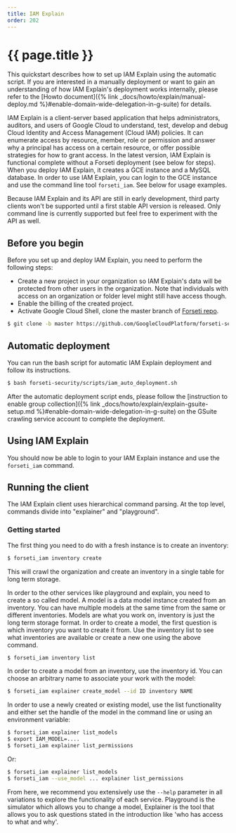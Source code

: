 ```yaml
---
title: IAM Explain
order: 202
---
```

# {{ page.title }}

This quickstart describes how to set up IAM Explain using the automatic script.
If you are interested in a manually deployment or want to gain an understanding of how IAM Explain's deployment works internally, please refer to the [Howto document]({% link _docs/howto/explain/manual-deploy.md %}#enable-domain-wide-delegation-in-g-suite) for details.

IAM Explain is a client-server based application that helps administrators,
auditors, and users of Google Cloud to understand, test, develop and debug Cloud
Identity and Access Management (Cloud IAM) policies. It can enumerate access by
resource, member, role or permission and answer why a principal has access on a
certain resource, or offer possible strategies for how to grant access.
In the latest version, IAM Explain is functional complete without a Forseti
deployment (see below for steps).
When you deploy IAM Explain, it creates a GCE instance and a MySQL database.
In order to use IAM Explain, you can login to the GCE instance and use the command line
tool `forseti_iam`. See below for usage examples.

Because IAM Explain and its API are still in early development, third party
clients won't be supported until a first stable API version is released. Only command
line is currently supported but feel free to experiment with the API as well.

## Before you begin

Before you set up and deploy IAM Explain, you need to perform the following steps:

  - Create a new project in your organization so IAM Explain's data will be protected from other users in the organization. Note that individuals with access on an organization or folder level might still have access though.
  - Enable the billing of the created project.
  - Activate Google Cloud Shell, clone the master branch of [Forseti repo](https://github.com/GoogleCloudPlatform/forseti-security).

  ```bash
  $ git clone -b master https://github.com/GoogleCloudPlatform/forseti-security.git
  ```

## Automatic deployment

You can run the bash script for automatic IAM Explain deployment and follow its instructions.

  ```bash
  $ bash forseti-security/scripts/iam_auto_deployment.sh
  ```

After the automatic deployment script ends, please follow the [instruction to enable group collection]({% link _docs/howto/explain/explain-gsuite-setup.md %}#enable-domain-wide-delegation-in-g-suite) on the GSuite crawling service account to complete the deployment.

## Using IAM Explain

You should now be able to login to your IAM Explain instance and use the `forseti_iam` command. 

## Running the client

The IAM Explain client uses hierarchical command parsing. At the top level,
commands divide into "explainer" and "playground".

### Getting started

The first thing you need to do with a fresh instance is to create an inventory:

```bash
$ forseti_iam inventory create
```

This will crawl the organization and create an inventory in a single table for long term storage.

In order to the other services like playground and explain, you need to create a so called model. A model is a data model instance created from an inventory. You can have multiple models at the same time from the same or different inventories. Models are what you work on, inventory is just the long term storage format. In order to create a model, the first question is which inventory you want to create it from. Use the inventory list to see what inventories are available or create a new one using the above command.

```bash
$ forseti_iam inventory list
```

In order to create a model from an inventory, use the inventory id. You can choose an arbitrary name to associate your work with the model:
```bash
$ forseti_iam explainer create_model --id ID inventory NAME
```

In order to use a newly created or existing model, use the list functionality and either set the handle of the model in the command line or using an environment variable:

```bash
$ forseti_iam explainer list_models
$ export IAM_MODEL=....
$ forseti_iam explainer list_permissions
```

Or:

```bash
$ forseti_iam explainer list_models
$ forseti_iam --use_model ... explainer list_permissions
```

From here, we recommend you extensively use the `--help` parameter in all variations to explore the functionality of each service. Playground is the simulator which allows you to change a model, Explainer is the tool that allows you to ask questions stated in the introduction like 'who has access to what and why'.
